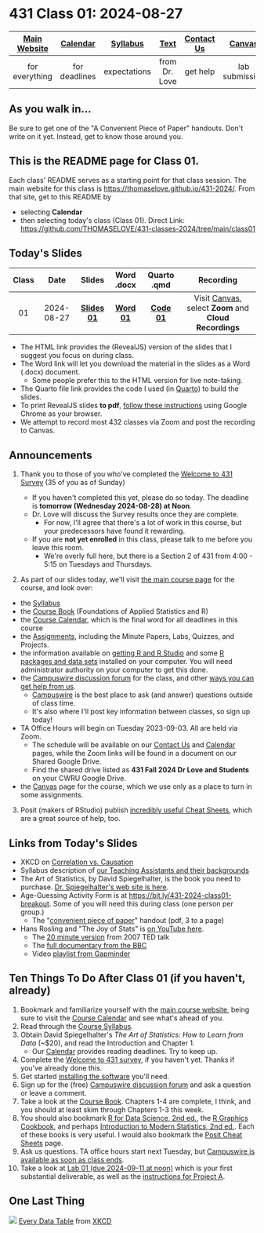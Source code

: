 # 431 Class 01: 2024-08-27

[Main Website](https://thomaselove.github.io/431-2024/) | [Calendar](https://thomaselove.github.io/431-2024/calendar.html) | [Syllabus](https://thomaselove.github.io/431-syllabus-2024/) | [Text](https://thomaselove.github.io/431-book/) | [Contact Us](https://thomaselove.github.io/431-2024/contact.html) | [Canvas](https://canvas.case.edu) | [Data and Code](https://github.com/THOMASELOVE/431-data)
:-----------: | :--------------: | :----------: | :---------: | :-------------: | :-----------: | :------------:
for everything | for deadlines | expectations | from Dr. Love | get help | lab submission | for downloads

## As you walk in...

Be sure to get one of the "A Convenient Piece of Paper" handouts. Don't write on it yet. Instead, get to know those around you.

## This is the README page for Class 01.

Each class' README serves as a starting point for that class session.
The main website for this class is <https://thomaselove.github.io/431-2024/>. From that site, get to this README by

- selecting **Calendar**
- then selecting today's class (Class 01). Direct Link: <https://github.com/THOMASELOVE/431-classes-2024/tree/main/class01>

## Today's Slides

Class | Date | Slides | Word .docx | Quarto .qmd | Recording
:---: | :--------: | :------: | :------: | :------: | :-------------:
01 | 2024-08-27 | **[Slides 01](https://thomaselove.github.io/431-slides-2024/slides01.html)** | **[Word 01](https://thomaselove.github.io/431-slides-2024/slides01w.docx)** | **[Code 01](https://github.com/THOMASELOVE/431-slides-2024/blob/main/slides01.qmd)** | Visit [Canvas](https://canvas.case.edu/), select **Zoom** and **Cloud Recordings**

- The HTML link provides the (RevealJS) version of the slides that I suggest you focus on during class.
- The Word link will let you download the material in the slides as a Word (.docx) document.
    - Some people prefer this to the HTML version for live note-taking.
- The Quarto file link provides the code I used (in [Quarto](https://quarto.org/)) to build the slides.
- To print RevealJS slides **to pdf**, [follow these instructions](https://quarto.org/docs/presentations/revealjs/presenting.html#print-to-pdf) using Google Chrome as your browser.
- We attempt to record most 432 classes via Zoom and post the recording to Canvas.

## Announcements

1. Thank you to those of you who've completed the [Welcome to 431 Survey](https://bit.ly/431-2024-welcome) (35 of you as of Sunday) 
    - If you haven't completed this yet, please do so today. The deadline is **tomorrow (Wednesday 2024-08-28) at Noon**.
    - Dr. Love will discuss the Survey results once they are complete. 
        - For now, I'll agree that there's a lot of work in this course, but your predecessors have found it rewarding.
    - If you are **not yet enrolled** in this class, please talk to me before you leave this room. 
        - We're overly full here, but there is a Section 2 of 431 from 4:00 - 5:15 on Tuesdays and Thursdays. 

2. As part of our slides today, we'll visit [the main course page](https://thomaselove.github.io/431-2024/) for the course, and look over:

- the [Syllabus](https://thomaselove.github.io/431-syllabus-2024/)
- the [Course Book](https://thomaselove.github.io/431-book/) (Foundations of Applied Statistics and R)
- the [Course Calendar](https://thomaselove.github.io/431-2024/calendar.html), which is the final word for all deadlines in this course
- the [Assignments](https://thomaselove.github.io/431-2024/assignments.html), including the Minute Papers, Labs, Quizzes, and Projects.
- the information available on [getting R and R Studio](https://thomaselove.github.io/431-2024/software.html#installing-r-and-r-studio) and some [R packages and data sets](https://thomaselove.github.io/431-2024/software.html#installing-r-packages-and-datacode-for-431) installed on your computer. You will need administrator authority on your computer to get this done.
- the [Campuswire discussion forum](https://thomaselove.github.io/431-2024/campuswire.html) for the class, and other [ways you can get help from us](https://thomaselove.github.io/431-2024/contact.html).
    - [Campuswire](https://thomaselove.github.io/431-2024/campuswire.html) is the best place to ask (and answer) questions outside of class time.
    - It's also where I'll post key information between classes, so sign up today!
- TA Office Hours will begin on Tuesday 2023-09-03. All are held via Zoom.
    - The schedule will be available on our [Contact Us](https://thomaselove.github.io/431-2024/contact.html) and [Calendar](https://thomaselove.github.io/431-2024/calendar.html) pages, while the Zoom links will be found in a document on our Shared Google Drive.
    - Find the shared drive listed as **431 Fall 2024 Dr Love and Students** on your CWRU Google Drive.
- the [Canvas](https://canvas.case.edu/) page for the course, which we use only as a place to turn in some assignments.

3. Posit (makers of RStudio) publish [incredibly useful Cheat Sheets](https://posit.co/resources/cheatsheets/), which are a great source of help, too.

## Links from Today's Slides

- XKCD on [Correlation vs. Causation](https://xkcd.com/552)
- Syllabus description of [our Teaching Assistants and their backgrounds](https://thomaselove.github.io/431-syllabus-2024/teaching-assistants.html)
- The Art of Statistics, by David Spiegelhalter, is the book you need to purchase. [Dr. Spiegelhalter's web site is here](http://www.statslab.cam.ac.uk/~david/).
- Age-Guessing Activity Form is at <https://bit.ly/431-2024-class01-breakout>. Some of you will need this during class (one person per group.)
    - The "[convenient piece of paper](https://github.com/THOMASELOVE/431-classes-2024/blob/main/class01/convenient_piece_of_paper.pdf)" handout (pdf, 3 to a page) 
- Hans Rosling and "The Joy of Stats" is [on YouTube here](https://www.youtube.com/watch?v=jbkSRLYSojo).
    - The [20 minute version](https://www.youtube.com/watch?v=RUwS1uAdUcI) from 2007 TED talk
    - The [full documentary from the BBC](https://www.gapminder.org/videos/the-joy-of-stats/)
    - Video [playlist from Gapminder](https://www.gapminder.org/videos/)

## Ten Things To Do After Class 01 (if you haven't, already)

1. Bookmark and familiarize yourself with the [main course website](https://thomaselove.github.io/431-2024/), being sure to visit the [Course Calendar](https://thomaselove.github.io/431-2024/calendar.html) and see what's ahead of you.
2. Read through the [Course Syllabus](https://thomaselove.github.io/431-syllabus-2024/).
3. Obtain David Spiegelhalter's *The Art of Statistics: How to Learn from Data* (~$20), and read the Introduction and Chapter 1.
    - Our [Calendar](https://thomaselove.github.io/431-2024/calendar.html) provides reading deadlines. Try to keep up.
4. Complete the [Welcome to 431 survey](https://bit.ly/431-2024-welcome), if you haven't yet. Thanks if you've already done this.
5. Get started [installing the software](https://thomaselove.github.io/431-2024/software.html) you'll need.
6. Sign up for the (free) [Campuswire discussion forum](https://thomaselove.github.io/431-2024/campuswire.html) and ask a question or leave a comment.
7. Take a look at the [Course Book](https://thomaselove.github.io/431-book/). Chapters 1-4 are complete, I think, and you should at least skim through Chapters 1-3 this week.
8. You should also bookmark [R for Data Science, 2nd ed.](https://r4ds.hadley.nz/), the [R Graphics Cookbook](https://r-graphics.org/), and perhaps [Introduction to Modern Statistics, 2nd ed.](https://openintro-ims.netlify.app/). Each of these books is very useful. I would also bookmark the [Posit Cheat Sheets](https://posit.co/resources/cheatsheets/) page.
9. Ask us questions. TA office hours start next Tuesday, but [Campuswire is available as soon as class ends](https://thomaselove.github.io/431-2024/campuswire.html).
10. Take a look at [Lab 01 (due 2024-09-11 at noon)](https://github.com/THOMASELOVE/431-labs-2024) which is your first substantial deliverable, as well as the [instructions for Project A](https://thomaselove.github.io/431-projectA-2024/). 

## One Last Thing

![](https://imgs.xkcd.com/comics/every_data_table.png) [Every Data Table](https://xkcd.com/2502) from [XKCD](https://xkcd.com/)
